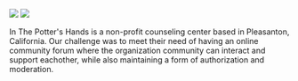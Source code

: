 <a href="https://codeclimate.com/github/migugalde/ITPH-Forum/"><img src="https://codeclimate.com/github/migugalde/ITPH-Forum/badges/gpa.svg" /></a>  <img src="https://travis-ci.org/migugalde/ITPH-Forum.svg?branch=master" />

In The Potter's Hands is a non-profit counseling center based in Pleasanton, California. Our challenge was to meet their need of having an online community forum where the organization community can interact and support eachother, while also maintaining a form of authorization and moderation.